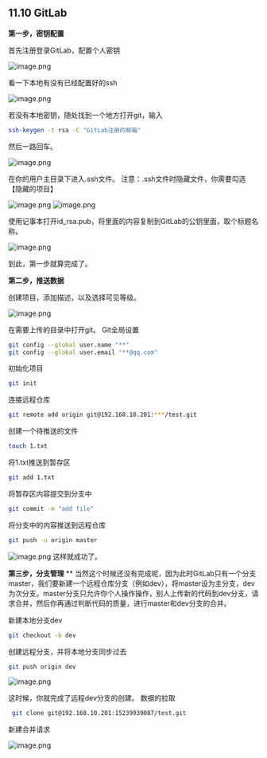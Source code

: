 ## 11.10 GitLab

**第一步，密钥配置**

首先注册登录GitLab，配置个人密钥

![image.png](https://cdn.nlark.com/yuque/0/2019/png/194309/1560514653763-e592bc0c-71ad-430a-bcba-2f8ec60bdd6e.png#align=left&display=inline&height=989&name=image.png&originHeight=1236&originWidth=2540&size=145473&status=done&width=2032)

看一下本地有没有已经配置好的ssh

![image.png](https://cdn.nlark.com/yuque/0/2019/png/194309/1560515037111-f41f6072-4fd1-4fd7-a3f9-4c39e0fe4a0b.png#align=left&display=inline&height=555&name=image.png&originHeight=694&originWidth=1385&size=121222&status=done&width=1108)


若没有本地密钥，随处找到一个地方打开git，输入

```bash
ssh-keygen -t rsa -C "GitLab注册的邮箱"
```

然后一路回车。

![image.png](https://cdn.nlark.com/yuque/0/2019/png/194309/1560515492715-fd66447b-ee3b-4394-8247-e32819f482ae.png#align=left&display=inline&height=308&name=image.png&originHeight=385&originWidth=1128&size=43469&status=done&width=902.4)

在你的用户主目录下进入.ssh文件。
注意：.ssh文件时隐藏文件，你需要勾选【隐藏的项目】

![image.png](https://cdn.nlark.com/yuque/0/2019/png/194309/1560515663845-bf7c2c43-3cc7-4621-ad6f-f6c35613ea7f.png#align=left&display=inline&height=152&name=image.png&originHeight=190&originWidth=1405&size=42956&status=done&width=1124)
![image.png](https://cdn.nlark.com/yuque/0/2019/png/194309/1560515590707-46f795b2-5161-4c19-b1db-e61b1f4fac4b.png#align=left&display=inline&height=590&name=image.png&originHeight=737&originWidth=1409&size=73351&status=done&width=1127.2)

使用记事本打开id_rsa.pub，将里面的内容复制到GitLab的公钥里面，取个标题名称。

![image.png](https://cdn.nlark.com/yuque/0/2019/png/194309/1560515828059-fba568dd-0a44-4cb2-9614-d0519e4759e5.png#align=left&display=inline&height=994&name=image.png&originHeight=1242&originWidth=2560&size=181723&status=done&width=2048)

到此，第一步就算完成了。

**第二步，推送数据**

创建项目，添加描述，以及选择可见等级。

![image.png](https://cdn.nlark.com/yuque/0/2019/png/194309/1560515931315-1c5e06a2-0ef0-44e4-97d1-b7605cc6207c.png#align=left&display=inline&height=990&name=image.png&originHeight=1237&originWidth=2560&size=149508&status=done&width=2048)

在需要上传的目录中打开git。
Git全局设置

```bash
git config --global user.name "**"
git config --global user.email "**@qq.com"
```

初始化项目

```bash
git init
```

连接远程仓库

```bash
git remote add origin git@192.168.10.201:***/test.git
```

创建一个待推送的文件

```bash
touch 1.txt
```

将1.txt推送到暂存区

```bash
git add 1.txt
```

将暂存区内容提交到分支中

```bash
git commit -m "add file"
```

将分支中的内容推送到远程仓库

```bash
git push -u origin master
```

![image.png](https://cdn.nlark.com/yuque/0/2019/png/194309/1560516847265-2f154c13-5593-48cb-bdd9-071780572de5.png#align=left&display=inline&height=824&name=image.png&originHeight=1030&originWidth=2529&size=92570&status=done&width=2023.2)
这样就成功了。

**第三步，分支管理**
**
当然这个时候还没有完成呢，因为此时GitLab只有一个分支master，我们要新建一个远程仓库分支（例如dev），将master设为主分支，dev为次分支。master分支只允许你个人操作操作，别人上传新的代码到dev分支，请求合并，然后你再通过判断代码的质量，进行master和dev分支的合并。

新建本地分支dev

```bash
git checkout -b dev
```

创建远程分支，并将本地分支同步过去
```bash
git push origin dev
```
![image.png](https://cdn.nlark.com/yuque/0/2019/png/194309/1560517420818-8b380f50-e94c-49d8-a699-fd114760353a.png#align=left&display=inline&height=494&name=image.png&originHeight=618&originWidth=2267&size=59410&status=done&width=1813.6)

这时候，你就完成了远程dev分支的创建。
数据的拉取

```bash
 git clone git@192.168.10.201:15239939087/test.git

```

新建合并请求

![image.png](https://cdn.nlark.com/yuque/0/2019/png/194309/1560518171778-dc28585b-6a30-4d3c-828a-46fcb406b3a5.png#align=left&display=inline&height=529&name=image.png&originHeight=661&originWidth=2262&size=72838&status=done&width=1809.6)